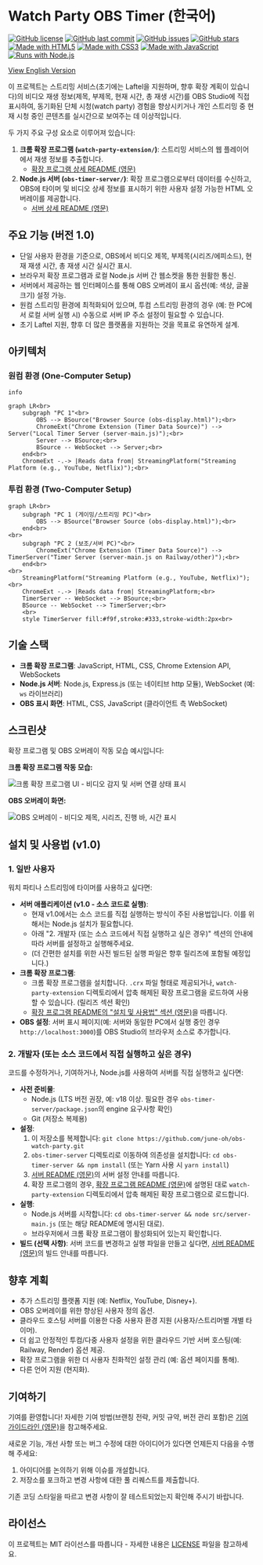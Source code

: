 # Watch Party OBS Timer (한국어)

[![GitHub license](https://img.shields.io/badge/license-MIT-blue.svg)](./LICENSE)
[![GitHub last commit](https://img.shields.io/github/last-commit/june-oh/obs-watch-party)](https://github.com/june-oh/obs-watch-party/commits/main)
[![GitHub issues](https://img.shields.io/github/issues/june-oh/obs-watch-party)](https://github.com/june-oh/obs-watch-party/issues)
[![GitHub stars](https://img.shields.io/github/stars/june-oh/obs-watch-party?style=social)](https://github.com/june-oh/obs-watch-party/stargazers)
[![Made with HTML5](https://img.shields.io/badge/HTML-5-orange.svg?style=flat-square&logo=html5&logoColor=white)](https://developer.mozilla.org/en-US/docs/Web/Guide/HTML/HTML5)
[![Made with CSS3](https://img.shields.io/badge/CSS-3-blue.svg?style=flat-square&logo=css3&logoColor=white)](https://developer.mozilla.org/en-US/docs/Web/CSS)
[![Made with JavaScript](https://img.shields.io/badge/JavaScript-ES6-yellow.svg?style=flat-square&logo=javascript&logoColor=black)](https://developer.mozilla.org/en-US/docs/Web/JavaScript)
[![Runs with Node.js](https://img.shields.io/badge/Node.js-LTS-green.svg?style=flat-square&logo=nodedotjs&logoColor=white)](https://nodejs.org/)

[View English Version](./README.en.md)

이 프로젝트는 스트리밍 서비스(초기에는 Laftel을 지원하며, 향후 확장 계획이 있습니다)의 비디오 재생 정보(제목, 부제목, 현재 시간, 총 재생 시간)를 OBS Studio에 직접 표시하여, 동기화된 단체 시청(watch party) 경험을 향상시키거나 개인 스트리밍 중 현재 시청 중인 콘텐츠를 실시간으로 보여주는 데 이상적입니다.

두 가지 주요 구성 요소로 이루어져 있습니다:

1.  **크롬 확장 프로그램 (`watch-party-extension/`)**: 스트리밍 서비스의 웹 플레이어에서 재생 정보를 추출합니다.
    *   [확장 프로그램 상세 README (영문)](./watch-party-extension/README.md)
2.  **Node.js 서버 (`obs-timer-server/`)**: 확장 프로그램으로부터 데이터를 수신하고, OBS에 타이머 및 비디오 상세 정보를 표시하기 위한 사용자 설정 가능한 HTML 오버레이를 제공합니다.
    *   [서버 상세 README (영문)](./obs-timer-server/README.md)

## 주요 기능 (버전 1.0)

*   단일 사용자 환경을 기준으로, OBS에서 비디오 제목, 부제목(시리즈/에피소드), 현재 재생 시간, 총 재생 시간 실시간 표시.
*   브라우저 확장 프로그램과 로컬 Node.js 서버 간 웹소켓을 통한 원활한 통신.
*   서버에서 제공하는 웹 인터페이스를 통해 OBS 오버레이 표시 옵션(예: 색상, 글꼴 크기) 설정 가능.
*   원컴 스트리밍 환경에 최적화되어 있으며, 투컴 스트리밍 환경의 경우 (예: 한 PC에서 로컬 서버 실행 시) 수동으로 서버 IP 주소 설정이 필요할 수 있습니다.
*   초기 Laftel 지원, 향후 더 많은 플랫폼을 지원하는 것을 목표로 유연하게 설계.

## 아키텍처

### 원컴 환경 (One-Computer Setup)
```mermaid
info
```

```mermaid
graph LR<br>
    subgraph "PC 1"<br>
        OBS --> BSource("Browser Source (obs-display.html)");<br>
        ChromeExt("Chrome Extension (Timer Data Source)") --> Server("Local Timer Server (server-main.js)");<br>
        Server --> BSource;<br>
        BSource -- WebSocket --> Server;<br>
    end<br>
    ChromeExt -.-> |Reads data from| StreamingPlatform("Streaming Platform (e.g., YouTube, Netflix)");<br>
```

### 투컴 환경 (Two-Computer Setup)

```mermaid
graph LR<br>
    subgraph "PC 1 (게이밍/스트리밍 PC)"<br>
        OBS --> BSource("Browser Source (obs-display.html)");<br>
    end<br>
<br>
    subgraph "PC 2 (보조/서버 PC)"<br>
        ChromeExt("Chrome Extension (Timer Data Source)") --> TimerServer("Timer Server (server-main.js on Railway/other)");<br>
    end<br>
<br>
    StreamingPlatform("Streaming Platform (e.g., YouTube, Netflix)");<br>
    ChromeExt -.-> |Reads data from| StreamingPlatform;<br>
    TimerServer -- WebSocket --> BSource;<br>
    BSource -- WebSocket --> TimerServer;<br>
    <br>
    style TimerServer fill:#f9f,stroke:#333,stroke-width:2px<br>
```

## 기술 스택

*   **크롬 확장 프로그램**: JavaScript, HTML, CSS, Chrome Extension API, WebSockets
*   **Node.js 서버**: Node.js, Express.js (또는 네이티브 http 모듈), WebSocket (예: `ws` 라이브러리)
*   **OBS 표시 화면**: HTML, CSS, JavaScript (클라이언트 측 WebSocket)

## 스크린샷

확장 프로그램 및 OBS 오버레이 작동 모습 예시입니다:

**크롬 확장 프로그램 작동 모습:**

![크롬 확장 프로그램 UI - 비디오 감지 및 서버 연결 상태 표시](./imgs/extension.png)

**OBS 오버레이 화면:**

![OBS 오버레이 - 비디오 제목, 시리즈, 진행 바, 시간 표시](./imgs/obs.png)

## 설치 및 사용법 (v1.0)

### 1. 일반 사용자

워치 파티나 스트리밍에 타이머를 사용하고 싶다면:

*   **서버 애플리케이션 (v1.0 - 소스 코드로 실행)**:
    *   현재 v1.0에서는 소스 코드를 직접 실행하는 방식이 주된 사용법입니다. 이를 위해서는 Node.js 설치가 필요합니다.
    *   아래 "2. 개발자 (또는 소스 코드에서 직접 실행하고 싶은 경우)" 섹션의 안내에 따라 서버를 설정하고 실행해주세요.
    *   (더 간편한 설치를 위한 사전 빌드된 실행 파일은 향후 릴리즈에 포함될 예정입니다.)
*   **크롬 확장 프로그램**:
    *   크롬 확장 프로그램을 설치합니다. `.crx` 파일 형태로 제공되거나, `watch-party-extension` 디렉토리에서 압축 해제된 확장 프로그램을 로드하여 사용할 수 있습니다. (릴리즈 섹션 확인)
    *   [확장 프로그램 README의 "설치 및 사용법" 섹션 (영문)](./watch-party-extension/README.md#setup-and-usage)을 따릅니다.
*   **OBS 설정**: 서버 표시 페이지(예: 서버와 동일한 PC에서 실행 중인 경우 `http://localhost:3000`)를 OBS Studio의 브라우저 소스로 추가합니다.

### 2. 개발자 (또는 소스 코드에서 직접 실행하고 싶은 경우)

코드를 수정하거나, 기여하거나, Node.js를 사용하여 서버를 직접 실행하고 싶다면:

*   **사전 준비물**:
    *   Node.js (LTS 버전 권장, 예: v18 이상. 필요한 경우 `obs-timer-server/package.json`의 engine 요구사항 확인)
    *   Git (저장소 복제용)
*   **설정**:
    1.  이 저장소를 복제합니다: `git clone https://github.com/june-oh/obs-watch-party.git`
    2.  `obs-timer-server` 디렉토리로 이동하여 의존성을 설치합니다: `cd obs-timer-server && npm install` (또는 Yarn 사용 시 `yarn install`)
    3.  [서버 README (영문)](./obs-timer-server/README.md#setup-and-usage)의 서버 설정 안내를 따릅니다.
    4.  확장 프로그램의 경우, [확장 프로그램 README (영문)](./watch-party-extension/README.md#setup-and-usage)에 설명된 대로 `watch-party-extension` 디렉토리에서 압축 해제된 확장 프로그램으로 로드합니다.
*   **실행**:
    *   Node.js 서버를 시작합니다: `cd obs-timer-server && node src/server-main.js` (또는 해당 README에 명시된 대로).
    *   브라우저에서 크롬 확장 프로그램이 활성화되어 있는지 확인합니다.
*   **빌드 (선택 사항)**: 서버 코드를 변경하고 실행 파일을 만들고 싶다면, [서버 README (영문)](./obs-timer-server/README.md#packaging-executable)의 빌드 안내를 따릅니다.

## 향후 계획

*   추가 스트리밍 플랫폼 지원 (예: Netflix, YouTube, Disney+).
*   OBS 오버레이를 위한 향상된 사용자 정의 옵션.
*   클라우드 호스팅 서버를 이용한 다중 사용자 환경 지원 (사용자/스트리머별 개별 타이머).
*   더 쉽고 안정적인 투컴/다중 사용자 설정을 위한 클라우드 기반 서버 호스팅(예: Railway, Render) 옵션 제공.
*   확장 프로그램을 위한 더 사용자 친화적인 설정 관리 (예: 옵션 페이지를 통해).
*   다른 언어 지원 (현지화).

## 기여하기

기여를 환영합니다! 자세한 기여 방법(브랜칭 전략, 커밋 규약, 버전 관리 포함)은 [기여 가이드라인 (영문)](./CONTRIBUTING.md)을 참고해주세요.

새로운 기능, 개선 사항 또는 버그 수정에 대한 아이디어가 있다면 언제든지 다음을 수행해 주세요:

1.  아이디어를 논의하기 위해 이슈를 개설합니다.
2.  저장소를 포크하고 변경 사항에 대한 풀 리퀘스트를 제출합니다.

기존 코딩 스타일을 따르고 변경 사항이 잘 테스트되었는지 확인해 주시기 바랍니다.

## 라이선스

이 프로젝트는 MIT 라이선스를 따릅니다 - 자세한 내용은 [LICENSE](./LICENSE) 파일을 참고하세요. 
